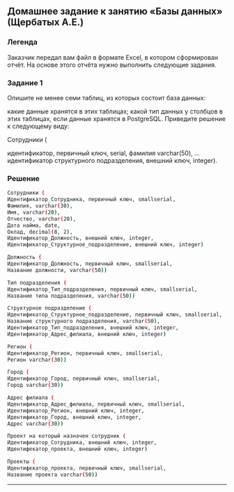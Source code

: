 
## Домашнее задание к занятию «Базы данных» (Щербатых А.Е.)
### Легенда
Заказчик передал вам файл в формате Excel, в котором сформирован отчёт.
На основе этого отчёта нужно выполнить следующие задания.

### Задание 1
Опишите не менее семи таблиц, из которых состоит база данных:

какие данные хранятся в этих таблицах;
какой тип данных у столбцов в этих таблицах, если данные хранятся в PostgreSQL.
Приведите решение к следующему виду:

Сотрудники (

идентификатор, первичный ключ, serial,
фамилия varchar(50),
...
идентификатор структурного подразделения, внешний ключ, integer).

### Решение
```bash
Сотрудники (
Идентификатор_Сотрудника, первичный ключ, smallserial,
Фамилия, varchar(30),
Имя, varchar(20),
Отчество, varchar(20),
Дата найма, date,
Оклад, decimal(8, 2),
Идентификатор_Должность, внешний ключ, integer,
Идентификатор_Структурное_подразделение, внешний ключ, integer)

Должность (
Идентификатор_Должность, первичный ключ, smallserial,
Название должности, varchar(50))

Тип подразделения (
Идентификатор_Тип_подразделения, первичный ключ, smallserial,
Название типа подразделения, varchar(50))

Структурное подразделение (
Идентификатор_Структурное_подразделение, первичный ключ, smallserial,
Название структурного подразделения, varchar(50),
Идентификатор_Тип_подразделения, внешний ключ, integer,
Идентификатор_Адрес_филиала, внешний ключ, integer)

Регион (
Идентификатор_Регион, первичный ключ, smallserial,
Регион varchar(30))

Город (
Идентификатор_Город, первичный ключ, smallserial,
Город varchar(30))

Адрес филиала (
Идентификатор_Адрес_филиала, первичный ключ, smallserial,
Идентификатор_Регион, внешний ключ, integer,
Идентификатор_Город, внешний ключ, integer,
Адрес varchar(30))

Проект на который назначен сотрудник (
Идентификатор_Сотрудника, внешний ключ, integer,
Идентифекатор_проекта, внешний ключ, integer)

Проекты (
Идентифекатор_проекта, первичный ключ, smallserial,
Название проекта varchar(50))
```
---
